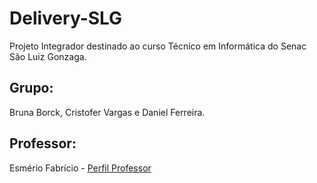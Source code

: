 # Delivery-SLG

Projeto Integrador destinado ao curso Técnico em Informática do Senac São Luiz Gonzaga. 

## Grupo: 
Bruna Borck, Cristofer Vargas e Daniel Ferreira. 

## Professor: 
Esmério Fabrício - [Perfil Professor](https://github.com/fabricioesmerio)
